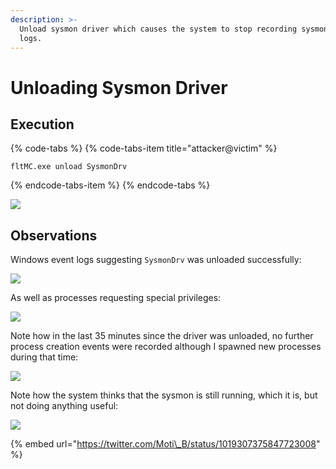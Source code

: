 ```yaml
---
description: >-
  Unload sysmon driver which causes the system to stop recording sysmon event
  logs.
---
```


# Unloading Sysmon Driver

## Execution

{% code-tabs %}
{% code-tabs-item title="attacker@victim" %}
```text
fltMC.exe unload SysmonDrv
```
{% endcode-tabs-item %}
{% endcode-tabs %}

![](../.gitbook/assets/sysmon-cmd.png)

## Observations

Windows event logs suggesting `SysmonDrv` was unloaded successfully:

![](../.gitbook/assets/sysmon-unload-log1.png)

As well as processes requesting special privileges:

![](../.gitbook/assets/sysmon-unload-log2.png)

Note how in the last 35 minutes since the driver was unloaded, no further process creation events were recorded although I spawned new processes during that time:

![](../.gitbook/assets/sysmon-last-event.png)

Note how the system thinks that the sysmon is still running, which it is, but not doing anything useful:

![](../.gitbook/assets/sysmon-running.png)

{% embed url="https://twitter.com/Moti\_B/status/1019307375847723008" %}

